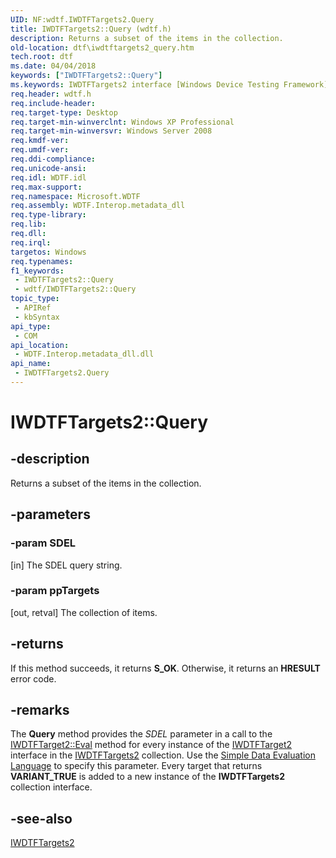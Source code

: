 ```yaml
---
UID: NF:wdtf.IWDTFTargets2.Query
title: IWDTFTargets2::Query (wdtf.h)
description: Returns a subset of the items in the collection.
old-location: dtf\iwdtftargets2_query.htm
tech.root: dtf
ms.date: 04/04/2018
keywords: ["IWDTFTargets2::Query"]
ms.keywords: IWDTFTargets2 interface [Windows Device Testing Framework],Query method, IWDTFTargets2.Query, IWDTFTargets2::Query, Microsoft.WDTF.IWDTFTargets2.Query, Microsoft::WDTF::IWDTFTargets2::Query, Query, Query method [Windows Device Testing Framework], Query method [Windows Device Testing Framework],IWDTFTargets2 interface, dtf.iwdtftargets2_query, wdtf/IWDTFTargets2::Query
req.header: wdtf.h
req.include-header: 
req.target-type: Desktop
req.target-min-winverclnt: Windows XP Professional
req.target-min-winversvr: Windows Server 2008
req.kmdf-ver: 
req.umdf-ver: 
req.ddi-compliance: 
req.unicode-ansi: 
req.idl: WDTF.idl
req.max-support: 
req.namespace: Microsoft.WDTF
req.assembly: WDTF.Interop.metadata_dll
req.type-library: 
req.lib: 
req.dll: 
req.irql: 
targetos: Windows
req.typenames: 
f1_keywords:
 - IWDTFTargets2::Query
 - wdtf/IWDTFTargets2::Query
topic_type:
 - APIRef
 - kbSyntax
api_type:
 - COM
api_location:
 - WDTF.Interop.metadata_dll.dll
api_name:
 - IWDTFTargets2.Query
---
```


# IWDTFTargets2::Query


## -description

Returns a subset of the items in the collection.

## -parameters

### -param SDEL 

[in]
The SDEL query string.

### -param ppTargets 

[out, retval]
The collection of items.

## -returns

If this method succeeds, it returns **S_OK**. Otherwise, it returns an **HRESULT** error code.

## -remarks

The <b>Query</b> method provides the <i>SDEL</i> 
parameter in a call to the <a href="/windows-hardware/drivers/ddi/wdtf/nf-wdtf-iwdtftarget2-eval">IWDTFTarget2::Eval</a> 
method for every instance of the <a href="/windows-hardware/drivers/ddi/wdtf/nn-wdtf-iwdtftarget2">IWDTFTarget2</a> interface 
in the <a href="/windows-hardware/drivers/ddi/wdtf/nn-wdtf-iwdtftargets2">IWDTFTargets2</a> collection. 
Use the <a href="/windows-hardware/drivers/wdtf/simple-data-evaluation-language-overview">Simple Data 
Evaluation Language</a> to specify this parameter. 
Every target that returns <b>VARIANT_TRUE</b> is added to a new 
instance of the <b>IWDTFTargets2</b> collection 
interface.

## -see-also

<a href="/windows-hardware/drivers/ddi/wdtf/nn-wdtf-iwdtftargets2">IWDTFTargets2</a>
